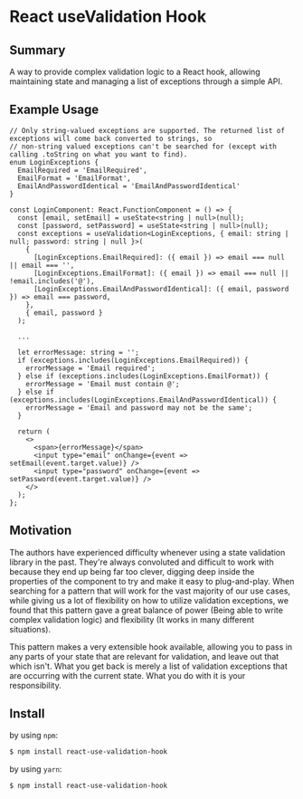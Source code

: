 # React useValidation Hook

## Summary

A way to provide complex validation logic to a React hook, allowing maintaining state and managing a list of exceptions through a simple API.

## Example Usage

```
// Only string-valued exceptions are supported. The returned list of exceptions will come back converted to strings, so
// non-string valued exceptions can't be searched for (except with calling .toString on what you want to find).
enum LoginExceptions {
  EmailRequired = 'EmailRequired',
  EmailFormat = 'EmailFormat',
  EmailAndPasswordIdentical = 'EmailAndPasswordIdentical'
}

const LoginComponent: React.FunctionComponent = () => {
  const [email, setEmail] = useState<string | null>(null);
  const [password, setPassword] = useState<string | null>(null);
  const exceptions = useValidation<LoginExceptions, { email: string | null; password: string | null }>(
    {
      [LoginExceptions.EmailRequired]: ({ email }) => email === null || email === '',
      [LoginExceptions.EmailFormat]: ({ email }) => email === null || !email.includes('@'),
      [LoginExceptions.EmailAndPasswordIdentical]: ({ email, password }) => email === password,
    },
    { email, password }
  );

  ...

  let errorMessage: string = '';
  if (exceptions.includes(LoginExceptions.EmailRequired)) {
    errorMessage = 'Email required';
  } else if (exceptions.includes(LoginExceptions.EmailFormat)) {
    errorMessage = 'Email must contain @';
  } else if (exceptions.includes(LoginExceptions.EmailAndPasswordIdentical)) {
    errorMessage = 'Email and password may not be the same';
  }

  return (
    <>
      <span>{errorMessage}</span>
      <input type="email" onChange={event => setEmail(event.target.value)} />
      <input type="password" onChange={event => setPassword(event.target.value)} />
    </>
  );
};
```

## Motivation

The authors have experienced difficulty whenever using a state validation library in the past. They're always convoluted and difficult to work with because they end up being far too clever, digging deep inside the properties of the component to try and make it easy to plug-and-play. When searching for a pattern that will work for the vast majority of our use cases, while giving us a lot of flexibility on how to utilize validation exceptions, we found that this pattern gave a great balance of power (Being able to write complex validation logic) and flexibility (It works in many different situations).

This pattern makes a very extensible hook available, allowing you to pass in any parts of your state that are relevant for validation, and leave out that which isn't. What you get back is merely a list of validation exceptions that are occurring with the current state. What you do with it is your responsibility.

## Install

by using `npm`:
```bash
$ npm install react-use-validation-hook
```

by using `yarn`:

```bash
$ npm install react-use-validation-hook
```
